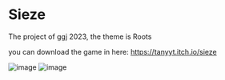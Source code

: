 # Sieze
The project of ggj 2023, the theme is Roots

you can download the game in here:
https://tanyyt.itch.io/sieze

![image](https://github.com/user-attachments/assets/48131a12-8935-46fb-9f74-0b7183d6d4b9)
![image](https://github.com/user-attachments/assets/04753ad6-aca2-45e8-906c-0a3573669445)
